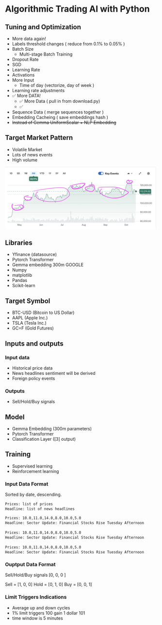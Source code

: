 # Algorithmic Trading AI with Python

## Tuning and Optimization
 - More data again!
 - Labels threshold changes ( reduce from 0.1% to 0.05% )
 - Batch Size
     - Multi-stage Batch Training
 - Dropout Rate
 - SGD
 - Learning Rate
 - Activations
 - More Input
    - Time of day (vectorize, day of week )
 - Learning rate adjustments
 - ✅ More DATA!
     - ✅ More Data ( pull in from download.py)
     - ✅
 - Sequence Data ( merge sequences together )
 - Embedding Cacheing ( save embeddings hash )
 - ~~Instead of Gemma UniformScalar + NLP Embedding~~

## Target Market Pattern
 - Volatile Market
 - Lots of news events 
 - High volume

![Volatile Market](target-profit.png)

## Libraries
 - Yfinance (datasource)
 - Pytorch Transformer 
 - Gemma embedding 300m GOOGLE 
 - Numpy
 - matplotlib
 - Pandas
 - Scikit-learn

## Target Symbol
 - BTC-USD (Bitcoin to US Dollar)
 - AAPL (Apple Inc.)
 - TSLA (Tesla Inc.)
 - GC=F (Gold Futures)

## Inputs and outputs

### Input data
 - Historical price data 
 - News headlines sentiment will be derived
 - Foreign policy events

### Outputs
 - Sell/Hold/Buy signals

## Model
 - Gemma Embedding (300m parameters)
 - Pytorch Transformer
 - Classification Layer ([3] output)

## Training
 - Supervised learning
 - Reinforcement learning

### Input Data Format 

Sorted by date, descending.

```
Prices: list of prices
Headline: list of news headlines
```

```
Prices: 10.0,11.0,14.0,8.0,10.0,5.0
Headline: Sector Update: Financial Stocks Rise Tuesday Afternoon

Prices: 10.0,11.0,14.0,8.0,10.0,5.0
Headline: Sector Update: Financial Stocks Rise Tuesday Afternoon

Prices: 10.0,11.0,14.0,8.0,10.0,5.0
Headline: Sector Update: Financial Stocks Rise Tuesday Afternoon
```
### Ouptput Data Format
Sell/Hold/Buy signals
[0,   0,   0 ]

Sell = [1, 0, 0]
Hold = [0, 1, 0]
Buy  = [0, 0, 1]

### Limit Triggers Indications
- Average up and down cycles
- 1% limit triggers 100 gain 1 dollar 101
- time window is 5 minutes
